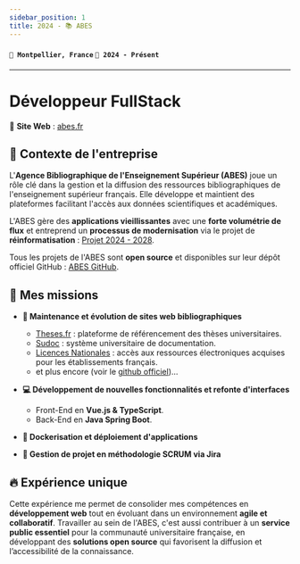 ```yaml
---
sidebar_position: 1
title: 2024 - 📚 ABES
---
```


#### `📍 Montpellier, France` `📅 2024 - Présent`

---

# Développeur FullStack

🔗 **Site Web** : [abes.fr](https://abes.fr/)

## 🎯 Contexte de l'entreprise

L'**Agence Bibliographique de l'Enseignement Supérieur (ABES)** joue un rôle clé dans la gestion et la diffusion des ressources bibliographiques de l'enseignement supérieur français. Elle développe et maintient des plateformes facilitant l'accès aux données scientifiques et académiques.

L'ABES gère des **applications vieillissantes** avec une **forte volumétrie de flux** et entreprend un **processus de modernisation** via le projet de **réinformatisation** : [Projet 2024 - 2028](https://projet2024.abes.fr/docs/2.2/projet2024).

Tous les projets de l'ABES sont **open source** et disponibles sur leur dépôt officiel GitHub : [ABES GitHub](https://github.com/abes-esr).

## 🚀 Mes missions

-   **🔧 Maintenance et évolution de sites web bibliographiques**

    -   [Theses.fr](https://theses.fr/) : plateforme de référencement des thèses universitaires.
    -   [Sudoc](https://www.sudoc.abes.fr/) : système universitaire de documentation.
    -   [Licences Nationales](https://www.licencesnationales.fr/) : accès aux ressources électroniques acquises pour les établissements français.
    -   et plus encore (voir le [github officiel](https://github.com/abes-esr))...

-   **💻 Développement de nouvelles fonctionnalités et refonte d'interfaces**

    -   Front-End en **Vue.js & TypeScript**.
    -   Back-End en **Java Spring Boot**.

-   **🐳 Dockerisation et déploiement d'applications**

-   **📌 Gestion de projet en méthodologie SCRUM via Jira**

## 🔥 Expérience unique

Cette expérience me permet de consolider mes compétences en **développement web** tout en évoluant dans un environnement **agile et collaboratif**. Travailler au sein de l'ABES, c'est aussi contribuer à un **service public essentiel** pour la communauté universitaire française, en développant des **solutions open source** qui favorisent la diffusion et l’accessibilité de la connaissance.
